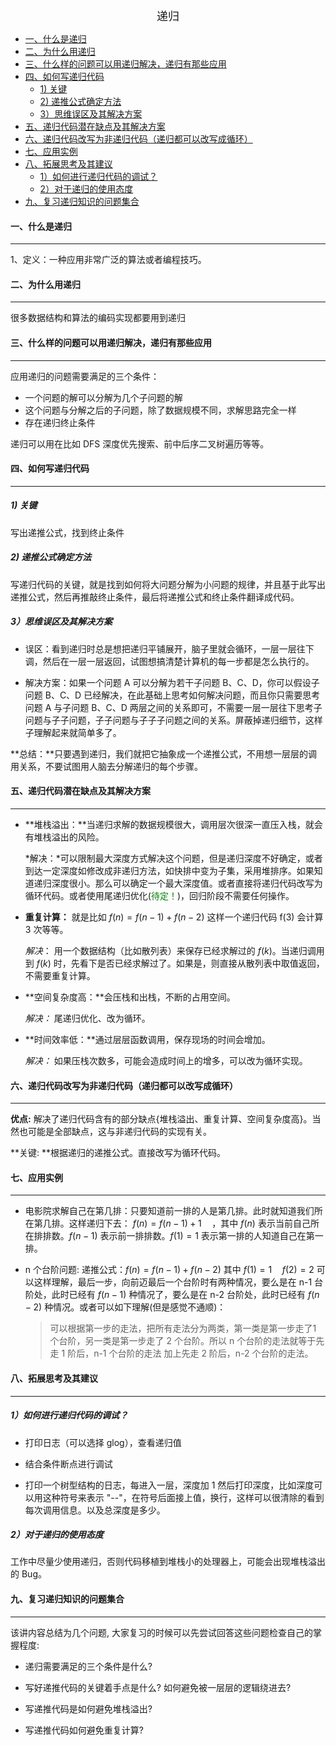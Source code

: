 <!--ts-->

<div align = "center"><font size = 4>递归</font></div>

* [一、什么是递归](#一什么是递归)
* [二、为什么用递归](#二为什么用递归)
* [三、什么样的问题可以用递归解决，递归有那些应用](#三什么样的问题可以用递归解决递归有那些应用)
* [四、如何写递归代码](#四如何写递归代码)
   * [1) 关键](#1-关键)
   * [2) 递推公式确定方法](#2-递推公式确定方法)
   * [3）思维误区及其解决方案](#3思维误区及其解决方案)
* [五、递归代码潜在缺点及其解决方案](#五递归代码潜在缺点及其解决方案)
* [六、递归代码改写为非递归代码（递归都可以改写成循环）](#六递归代码改写为非递归代码递归都可以改写成循环)
* [七、应用实例](#七应用实例)
* [八、拓展思考及其建议](#八拓展思考及其建议)
   * [1）如何进行递归代码的调试？](#1如何进行递归代码的调试)
   * [2）对于递归的使用态度](#2对于递归的使用态度)
* [九、复习递归知识的问题集合](#九复习递归知识的问题集合)



#### 一、什么是递归

---

1、定义：一种应用非常广泛的算法或者编程技巧。



#### 二、为什么用递归

---

很多数据结构和算法的编码实现都要用到递归



#### 三、什么样的问题可以用递归解决，递归有那些应用

---

应用递归的问题需要满足的三个条件：

- 一个问题的解可以分解为几个子问题的解
- 这个问题与分解之后的子问题，除了数据规模不同，求解思路完全一样
- 存在递归终止条件

递归可以用在比如 DFS 深度优先搜索、前中后序二叉树遍历等等。



#### 四、如何写递归代码

---

##### 1) 关键

写出递推公式，找到终止条件



##### 2) 递推公式确定方法

写递归代码的关键，就是找到如何将大问题分解为小问题的规律，并且基于此写出递推公式，然后再推敲终止条件，最后将递推公式和终止条件翻译成代码。



##### 3）思维误区及其解决方案

- 误区：看到递归时总是想把递归平铺展开，脑子里就会循环，一层一层往下调，然后在一层一层返回，试图想搞清楚计算机的每一步都是怎么执行的。

- 解决方案：如果一个问题 A 可以分解为若干子问题 B、C、D，你可以假设子问题 B、C、D 已经解决，在此基础上思考如何解决问题，而且你只需要思考问题 A 与子问题 B、C、D 两层之间的关系即可，不需要一层一层往下思考子问题与子子问题，子子问题与子子子问题之间的关系。屏蔽掉递归细节，这样子理解起来就简单多了。

**总结：**只要遇到递归，我们就把它抽象成一个递推公式，不用想一层层的调用关系，不要试图用人脑去分解递归的每个步骤。



#### 五、递归代码潜在缺点及其解决方案

---

- **堆栈溢出：**当递归求解的数据规模很大，调用层次很深一直压入栈，就会有堆栈溢出的风险。

  *解决：*可以限制最大深度方式解决这个问题，但是递归深度不好确定，或者到达一定深度如修改成非递归方法，如快排中变为子集，采用堆排序。如果知道递归深度很小。那么可以确定一个最大深度值。或者直接将递归代码改写为循环代码。或者使用尾递归优化(<font color=green>待定！</font>)，回归阶段不需要任何操作。

- **重复计算：** 就是比如 $f(n) = f(n-1) + f(n-2)$ 这样一个递归代码 f(3) 会计算 3 次等等。 

  _解决_： 用一个数据结构（比如散列表）来保存已经求解过的 $f(k)$。当递归调用到 $f(k)$ 时，先看下是否已经求解过了。如果是，则直接从散列表中取值返回，不需要重复计算。

- **空间复杂度高：**会压栈和出栈，不断的占用空间。

  _解决：_ 尾递归优化、改为循环。

- **时间效率低：**通过层层函数调用，保存现场的时间会增加。

  *解决：* 如果压栈次数多，可能会造成时间上的增多，可以改为循环实现。


#### 六、递归代码改写为非递归代码（递归都可以改写成循环）

---

**优点:** 解决了递归代码含有的部分缺点{堆栈溢出、重复计算、空间复杂度高}。当然也可能是全部缺点，这与非递归代码的实现有关。

**关键: **根据递归的递推公式。直接改写为循环代码。



#### 七、应用实例

---

- 电影院求解自己在第几排：只要知道前一排的人是第几排。此时就知道我们所在第几排。这样递归下去： $f(n) = f(n-1) + 1\quad$，其中 $f(n)$ 表示当前自己所在排排数。$f(n-1)$ 表示前一排排数。$f(1) = 1$ 表示第一排的人知道自己在第一排。

- n 个台阶问题:  递推公式：$f(n)=f(n-1)+f(n-2)$ 其中 $f(1) = 1 \quad f(2) = 2$ 可以这样理解，最后一步，向前迈最后一个台阶时有两种情况，要么是在 n-1 台阶处，此时已经有 $f(n-1)$ 种情况了，要么是在 n-2 台阶处，此时已经有 $f(n-2)$ 种情况。或者可以如下理解(但是感觉不通顺)：

  > 可以根据第一步的走法，把所有走法分为两类，第一类是第一步走了1 个台阶，另一类是第一步走了 2 个台阶。所以 n 个台阶的走法就等于先走 1 阶后，n-1 个台阶的走法 加上先走 2 阶后，n-2 个台阶的走法。



#### 八、拓展思考及其建议

---

##### 1）如何进行递归代码的调试？

- 打印日志（可以选择 glog），查看递归值

- 结合条件断点进行调试

- 打印一个树型结构的日志，每进入一层，深度加 1 然后打印深度，比如深度可以用这种符号来表示 "--"，在符号后面接上值，换行，这样可以很清除的看到每次调用信息。以及总深度是多少。


##### 2）对于递归的使用态度

工作中尽量少使用递归，否则代码移植到堆栈小的处理器上，可能会出现堆栈溢出的 Bug。



#### 九、复习递归知识的问题集合

---

该讲内容总结为几个问题, 大家复习的时候可以先尝试回答这些问题检查自己的掌握程度:

- 递归需要满足的三个条件是什么?

- 写好递推代码的关键着手点是什么? 如何避免被一层层的逻辑绕进去?

- 写递推代码是如何避免堆栈溢出?

- 写递推代码如何避免重复计算?



<!--te-->